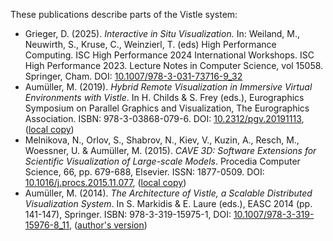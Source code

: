 These publications describe parts of the Vistle system:

* Grieger, D. (2025). *Interactive in Situ Visualization.* In: Weiland, M., Neuwirth, S., Kruse, C., Weinzierl, T. (eds) High Performance Computing. ISC High Performance 2024 International Workshops. ISC High Performance 2023. Lecture Notes in Computer Science, vol 15058. Springer, Cham. DOI: [10.1007/978-3-031-73716-9_32](https://doi.org/10.1007/978-3-031-73716-9_32)
* Aumüller, M. (2019). *Hybrid Remote Visualization in Immersive Virtual Environments with Vistle*. In H. Childs & S. Frey (eds.), Eurographics Symposium on Parallel Graphics and Visualization, The Eurographics Association. ISBN: 978-3-03868-079-6. DOI: [10.2312/pgv.20191113](https://doi.org/10.2312/pgv.20191113), ([local copy](http://reserv.at/vistle/vistle_egpgv19.pdf))
* Melnikova, N., Orlov, S., Shabrov, N., Kiev, V., Kuzin, A., Resch, M., Woessner, U. & Aumüller, M. (2015). *CAVE 3D: Software Extensions for Scientific Visualization of Large-scale Models*. Procedia Computer Science, 66, pp. 679-688, Elsevier. ISSN: 1877-0509. DOI: [10.1016/j.procs.2015.11.077](https://doi.org/10.1016/j.procs.2015.11.077), ([local copy](http://reserv.at/vistle/vistle_cave3d.pdf))
* Aumüller, M. (2014). *The Architecture of Vistle, a Scalable Distributed Visualization System*. In S. Markidis & E. Laure (eds.), EASC 2014 (pp. 141-147), Springer. ISBN: 978-3-319-15975-1, DOI: [10.1007/978-3-319-15976-8_11](https://doi.org/10.1007/978-3-319-15976-8_11), ([author's version](http://reserv.at/vistle/vistle_easc14.pdf))
